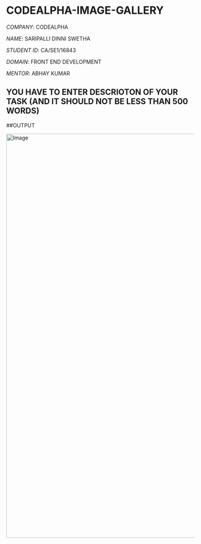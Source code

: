 # CODEALPHA-IMAGE-GALLERY

*COMPANY*: CODEALPHA

*NAME*: SARIPALLI DINNI SWETHA

*STUDENT ID*: CA/SE1/16843

*DOMAIN*: FRONT END DEVELOPMENT

*MENTOR*: ABHAY KUMAR

## YOU HAVE TO ENTER DESCRIOTON OF YOUR TASK (AND IT SHOULD NOT BE LESS THAN 500 WORDS) 

##OUTPUT

<img width="1920" height="1080" alt="Image" src="https://github.com/user-attachments/assets/78a8562f-a1eb-4a0e-a1e8-ec342b671e5f" />
